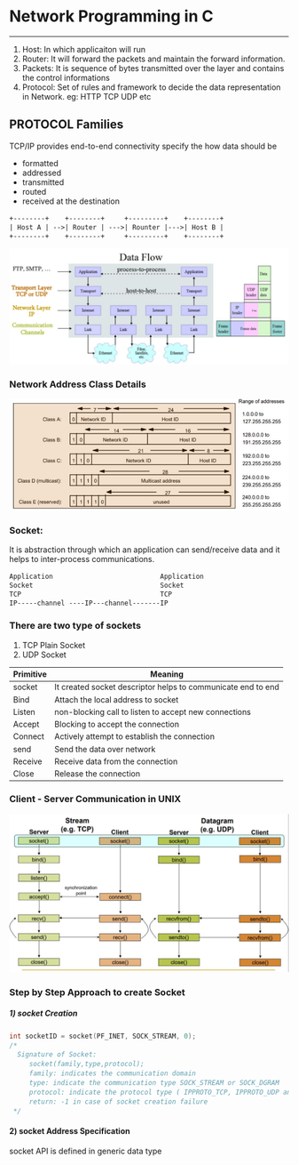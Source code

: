# Network Programming in C #
-----------------------------
1) Host: In which applicaiton will run 
2) Router: It will forward the packets and maintain the forward information.
3) Packets: It is sequence of bytes transmitted over the layer and contains the control informations
4) Protocol: Set of rules and framework to decide the data representation in Network. eg: HTTP TCP UDP etc

## PROTOCOL Families ##
TCP/IP provides end-to-end connectivity specify the how data should be 
  * formatted
  * addressed
  * transmitted
  * routed
  * received at the destination
```flow
+--------+    +--------+     +---------+    +--------+
| Host A | -->| Router | --->| Rounter |--->| Host B |
+--------+    +--------+     +---------+    +--------+
```

<img src="Network1.JPG" usemap="#mymap"/>

### Network Address Class Details ###

<img src="AddressClass.JPG" usemap="#mymap"/>

### Socket: ###
It is abstraction through which an application can send/receive data and it helps to inter-process communications. 
```
Application                           Application
Socket                                Socket
TCP                                   TCP
IP-----channel ----IP---channel-------IP
```

### There are two type of sockets 
1) TCP Plain Socket
2) UDP Socket

| Primitive | Meaning|
|-----------|--------|
| socket    |It created socket descriptor helps to communicate end to end|
| Bind      | Attach the local address to socket|
| Listen    | non-blocking call to listen to accept new connections |
| Accept    | Blocking to accept the connection |
| Connect   | Actively attempt to establish the connection|
| send      | Send the data over network |
| Receive   | Receive data from the connection |
| Close     | Release the connection |


### Client - Server Communication in UNIX ###
<img src="TcpUdp.JPG" usemap="#mymap"/>

### Step by Step Approach to create Socket ###
##### 1) socket Creation 
```c++
int socketID = socket(PF_INET, SOCK_STREAM, 0);
/*
  Signature of Socket:
     socket(family,type,protocol);
     family: indicates the communication domain
     type: indicate the communication type SOCK_STREAM or SOCK_DGRAM
     protocol: indicate the protocol type ( IPPROTO_TCP, IPPROTO_UDP and 0 for default protocol)
     return: -1 in case of socket creation failure
 */
```

#### 2) socket Address Specification
socket API is defined in generic data type


